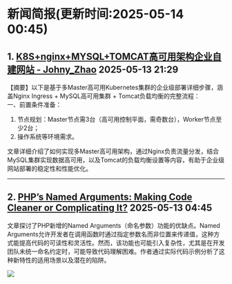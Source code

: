 # 新闻简报(更新时间:2025-05-14 00:45)

## 1. [K8S+nginx+MYSQL+TOMCAT高可用架构企业自建网站 - Johny_Zhao](https://www.cnblogs.com/Johny-zhao/p/18874915)   2025-05-13 21:29

【摘要】以下是基于多Master高可用Kubernetes集群的企业级部署详细步骤，涵盖Nginx Ingress + MySQL高可用集群 + Tomcat负载均衡的完整流程：  
一、前置条件准备：  
1. 节点规划：Master节点需3台（高可用控制平面，需奇数台），Worker节点至少2台；  
2. 操作系统等环境需求。  

文章详细介绍了如何实现多Master高可用架构，通过Nginx负责流量分发，结合MySQL集群实现数据高可用，以及Tomcat的负载均衡设置等内容，有助于企业级网站部署的稳定性和性能优化。

---

## 2. [PHP’s Named Arguments: Making Code Cleaner or Complicating It?](https://app.daily.dev/posts/php-s-named-arguments-making-code-cleaner-or-complicating-it--blvdpr5tz)   2025-05-13 04:45

文章探讨了PHP新增的Named Arguments（命名参数）功能的优缺点。Named Arguments允许开发者在调用函数时通过指定参数名而非位置来传递值，这种方式能提高代码的可读性和灵活性。然而，该功能也可能引入复杂性，尤其是在开发团队未统一命名约定时，可能导致代码理解困难。作者通过实际代码示例分析了这种新特性的适用场景以及潜在的陷阱。

![](https://media.daily.dev/image/upload/s--qPvKM23u--/f_auto/v1722860399/public/Placeholder%2009)